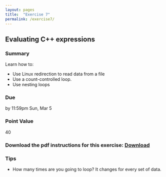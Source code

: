 ```yaml
---
layout: pages
title:  "Exercise 7"
permalink: /exercise7/
---
```


## Evaluating C++ expressions

### Summary

Learn how to:

- Use Linux redirection to read data from a file
- Use a count-controlled loop.
- Use nesting loops

### Due
by 11:59pm Sun, Mar 5

### Point Value
40

### Download the pdf instructions for this exercise: [Download](https://github.com/jeungsook/cs135/raw/master/exercises/pdf/CS%20135%20Spring%202017%20Exercise%20%237.pdf)

### Tips
- How many times are you going to loop? It changes for every set of data.
